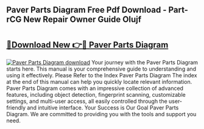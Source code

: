 ## Paver Parts Diagram Free Pdf Download - Part-rCG New Repair Owner Guide OIujf

# <h2><a href="http://dfjfyv.blite.top/?on=Paver+Parts+Diagram">🔗Download New 👉🔴 Paver Parts Diagram</a></h2>

[![Paver Parts Diagram download](https://i.imgur.com/lujVjoI.png)](http://dfjfyv.blite.top/?on=Paver+Parts+Diagram)
Your journey with the Paver Parts Diagram starts here. This manual is your comprehensive guide to understanding and using it effectively. Please Refer to the Index Paver Parts Diagram The index at the end of this manual can help you quickly locate relevant information. Paver Parts Diagram comes with an impressive collection of advanced features, including object detection, fingerprint scanning, customizable settings, and multi-user access, all easily controlled through the user-friendly and intuitive interface. Your Success is Our Goal Paver Parts Diagram. We are committed to providing you with the tools and support you need.
